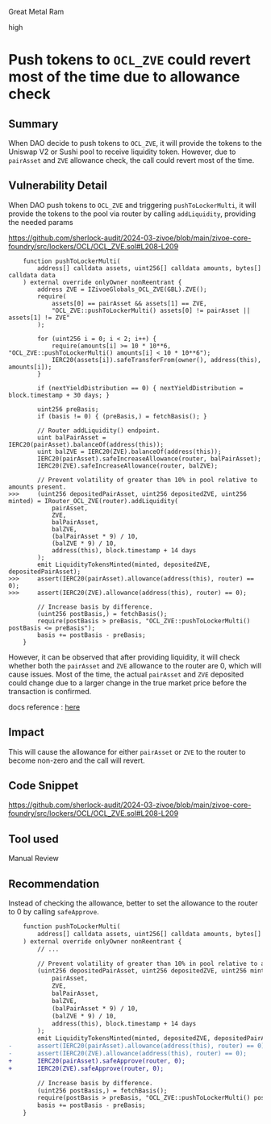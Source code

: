 Great Metal Ram

high

# Push tokens to `OCL_ZVE` could revert most of the time due to allowance check

## Summary

When DAO decide to push tokens to `OCL_ZVE`, it will provide the tokens to the Uniswap V2 or Sushi pool to receive liquidity token. However, due to `pairAsset` and `ZVE` allowance check, the call could revert most of the time.

## Vulnerability Detail

When DAO push tokens to `OCL_ZVE` and triggering `pushToLockerMulti`, it will provide the tokens to the pool via router by calling `addLiquidity`, providing the needed params 

https://github.com/sherlock-audit/2024-03-zivoe/blob/main/zivoe-core-foundry/src/lockers/OCL/OCL_ZVE.sol#L208-L209

```solidity
    function pushToLockerMulti(
        address[] calldata assets, uint256[] calldata amounts, bytes[] calldata data
    ) external override onlyOwner nonReentrant {
        address ZVE = IZivoeGlobals_OCL_ZVE(GBL).ZVE();
        require(
            assets[0] == pairAsset && assets[1] == ZVE,
            "OCL_ZVE::pushToLockerMulti() assets[0] != pairAsset || assets[1] != ZVE"
        );

        for (uint256 i = 0; i < 2; i++) {
            require(amounts[i] >= 10 * 10**6, "OCL_ZVE::pushToLockerMulti() amounts[i] < 10 * 10**6");
            IERC20(assets[i]).safeTransferFrom(owner(), address(this), amounts[i]);
        }

        if (nextYieldDistribution == 0) { nextYieldDistribution = block.timestamp + 30 days; }

        uint256 preBasis;
        if (basis != 0) { (preBasis,) = fetchBasis(); }

        // Router addLiquidity() endpoint.
        uint balPairAsset = IERC20(pairAsset).balanceOf(address(this));
        uint balZVE = IERC20(ZVE).balanceOf(address(this));
        IERC20(pairAsset).safeIncreaseAllowance(router, balPairAsset);
        IERC20(ZVE).safeIncreaseAllowance(router, balZVE);

        // Prevent volatility of greater than 10% in pool relative to amounts present.
>>>     (uint256 depositedPairAsset, uint256 depositedZVE, uint256 minted) = IRouter_OCL_ZVE(router).addLiquidity(
            pairAsset, 
            ZVE, 
            balPairAsset,
            balZVE, 
            (balPairAsset * 9) / 10,
            (balZVE * 9) / 10, 
            address(this), block.timestamp + 14 days
        );
        emit LiquidityTokensMinted(minted, depositedZVE, depositedPairAsset);
>>>     assert(IERC20(pairAsset).allowance(address(this), router) == 0);
>>>     assert(IERC20(ZVE).allowance(address(this), router) == 0);

        // Increase basis by difference.
        (uint256 postBasis,) = fetchBasis();
        require(postBasis > preBasis, "OCL_ZVE::pushToLockerMulti() postBasis <= preBasis");
        basis += postBasis - preBasis;
    }
```

However, it can be observed that after providing liquidity, it will check whether both the `pairAsset` and `ZVE` allowance to the router are 0, which will cause issues. Most of the time, the actual `pairAsset` and `ZVE` deposited could change due to a larger change in the true market price before the transaction is confirmed. 

docs reference : [here](https://docs.uniswap.org/contracts/v2/guides/smart-contract-integration/providing-liquidity)

## Impact

This will cause the allowance for either `pairAsset` or `ZVE` to the router to become non-zero and the call will revert.

## Code Snippet

https://github.com/sherlock-audit/2024-03-zivoe/blob/main/zivoe-core-foundry/src/lockers/OCL/OCL_ZVE.sol#L208-L209

## Tool used

Manual Review

## Recommendation

Instead of checking the allowance, better to set the allowance to the router to 0 by calling `safeApprove`.

```diff
    function pushToLockerMulti(
        address[] calldata assets, uint256[] calldata amounts, bytes[] calldata data
    ) external override onlyOwner nonReentrant {
        // ...

        // Prevent volatility of greater than 10% in pool relative to amounts present.
        (uint256 depositedPairAsset, uint256 depositedZVE, uint256 minted) = IRouter_OCL_ZVE(router).addLiquidity(
            pairAsset, 
            ZVE, 
            balPairAsset,
            balZVE, 
            (balPairAsset * 9) / 10,
            (balZVE * 9) / 10, 
            address(this), block.timestamp + 14 days
        );
        emit LiquidityTokensMinted(minted, depositedZVE, depositedPairAsset);
-       assert(IERC20(pairAsset).allowance(address(this), router) == 0);
-       assert(IERC20(ZVE).allowance(address(this), router) == 0);
+       IERC20(pairAsset).safeApprove(router, 0);
+       IERC20(ZVE).safeApprove(router, 0);

        // Increase basis by difference.
        (uint256 postBasis,) = fetchBasis();
        require(postBasis > preBasis, "OCL_ZVE::pushToLockerMulti() postBasis <= preBasis");
        basis += postBasis - preBasis;
    }
```
